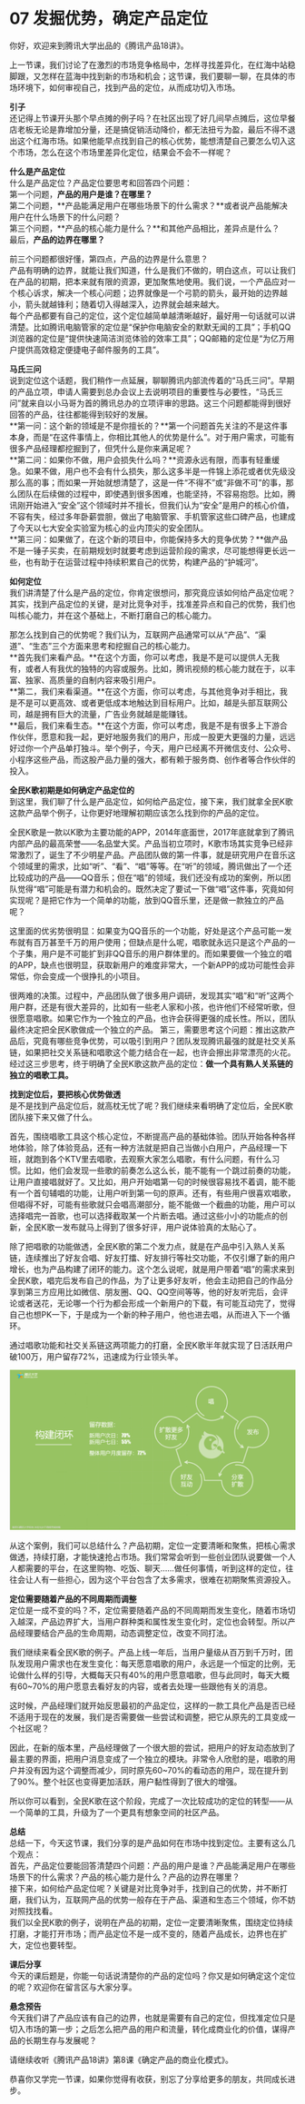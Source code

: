 # 07 发掘优势，确定产品定位

你好，欢迎来到腾讯大学出品的《腾讯产品18讲》。

上一节课，我们讨论了在激烈的市场竞争格局中，怎样寻找差异化，在红海中站稳脚跟，又怎样在蓝海中找到新的市场和机会；这节课，我们要聊一聊，在具体的市场环境下，如何审视自己，找到产品的定位，从而成功切入市场。

**引子**<br/>还记得上节课开头那个早点摊的例子吗？在社区出现了好几间早点摊后，这位早餐店老板无论是靠增加分量，还是搞促销活动降价，都无法扭亏为盈，最后不得不退出这个红海市场。如果他能早点找到自己的核心优势，能想清楚自己要怎么切入这个市场，怎么在这个市场里差异化定位，结果会不会不一样呢？

**什么是产品定位**<br/>什么是产品定位？产品定位要思考和回答四个问题：<br/>	第一个问题，**产品的用户是谁？在哪里？**<br/>	第二个问题，**产品能满足用户在哪些场景下的什么需求？**或者说产品能解决用户在什么场景下的什么问题？<br/>第三个问题，**产品的核心能力是什么？**和其他产品相比，差异点是什么？<br/>	最后，**产品的边界在哪里？**

前三个问题都很好懂，第四点，产品的边界是什么意思？<br/>产品有明确的边界，就能让我们知道，什么是我们不做的，明白这点，可以让我们在产品的初期，把本来就有限的资源，更加聚焦地使用。我们说，一个产品应对一个核心诉求，解决一个核心问题；边界就像是一个弓箭的箭头，最开始的边界越小，箭头就越锋利；随着切入得越深入，边界就会越来越大。<br/>每个产品都要有自己的定位，这个定位越简单越清晰越好，最好用一句话就可以讲清楚。比如腾讯电脑管家的定位是“保护你电脑安全的默默无闻的工具”；手机QQ浏览器的定位是“提供快速简洁浏览体验的效率工具”；QQ邮箱的定位是“为亿万用户提供高效稳定便捷电子邮件服务的工具”。

**马氏三问**<br/>说到定位这个话题，我们稍作一点延展，聊聊腾讯内部流传着的“马氏三问”。早期的产品立项，申请人需要到总办会议上去说明项目的重要性与必要性，“马氏三问”就来自以小马哥为首的腾讯总办的立项评审的思路。这三个问题都能得到很好回答的产品，往往都能得到较好的发展。<br/>	**第一问：这个新的领域是不是你擅长的？**第一个问题首先关注的不是这件事本身，而是“在这件事情上，你相比其他人的优势是什么”。对于用户需求，可能有很多产品经理都挖掘到了，但凭什么是你来满足呢？<br/>	**第二问：如果你不做，用户会损失什么吗？**资源永远有限，而事有轻重缓急。如果不做，用户也不会有什么损失，那么这多半是一件锦上添花或者优先级没那么高的事；而如果一开始就想清楚了，这是一件“不得不”或“非做不可”的事，那么团队在后续做的过程中，即使遇到很多困难，也能坚持，不容易抱怨。比如，腾讯刚开始进入“安全”这个领域时并不擅长，但我们认为“安全”是用户的核心价值，不容有失，经过多年卧薪尝胆，做出了电脑管家、手机管家这些口碑产品，也建成了今天以七大安全实验室为核心的业内顶尖的安全团队。<br/>	**第三问：如果做了，在这个新的项目中，你能保持多大的竞争优势？**做产品不是一锤子买卖，在前期规划时就要考虑到运营阶段的需求，尽可能想得更长远一些，也有助于在运营过程中持续积累自己的优势，构建产品的“护城河”。

**如何定位**<br/>我们讲清楚了什么是产品的定位，你肯定很想问，那究竟应该如何给产品定位呢？其实，找到产品定位的关键，是对比竞争对手，找准差异点和自己的优势，我们也叫核心能力，并在这个基础上，不断打磨自己的核心能力。

那怎么找到自己的优势呢？我们认为，互联网产品通常可以从“产品”、“渠道”、“生态”三个方面来思考和挖掘自己的核心能力。<br/>	**首先我们来看产品。**在这个方面，你可以考虑，我是不是可以提供人无我有，或者人有我优的独特的内容或服务。比如，腾讯视频的核心能力就在于，以丰富、独家、高质量的自制内容来吸引用户。<br/>	**第二，我们来看渠道。**在这个方面，你可以考虑，与其他竞争对手相比，我是不是可以更高效、或者更低成本地触达到目标用户。比如，越是头部互联网公司，越是拥有巨大的流量，广告业务就越是能赚钱。<br/>	**最后，我们来看生态。**在这个方面，你可以考虑，我是不是有很多上下游合作伙伴，愿意和我一起，更好地服务我们的用户，形成一股更大更强的力量，远远好过你一个产品单打独斗。举个例子，今天，用户已经离不开微信支付、公众号、小程序这些产品，而这股产品力量的强大，都有赖于服务商、创作者等合作伙伴的投入。

**全民K歌初期是如何确定产品定位的**<br/>到这里，我们聊了什么是产品定位，如何给产品定位，接下来，我们就拿全民K歌这款产品举个例子，让你更好地理解初期应该怎么找到你的产品的定位。

全民K歌是一款以K歌为主要功能的APP，2014年底面世，2017年底就拿到了腾讯内部产品的最高荣誉——名品堂大奖。产品当初立项时，K歌市场其实竞争已经非常激烈了，诞生了不少明星产品。产品团队做的第一件事，就是研究用户在音乐这个领域里的需求，比如“听”、“看”、“唱”等等。在“听”的领域，腾讯做出了一个还比较成功的产品——QQ音乐；但在“唱”的领域，我们还没有成功的案例，所以团队觉得“唱”可能是有潜力和机会的。既然决定了要试一下做“唱”这件事，究竟如何实现呢？是把它作为一个简单的功能，放到QQ音乐里，还是做一款独立的产品呢？

这里面的优劣势很明显：如果变为QQ音乐的一个功能，好处是这个产品可能一发布就有百万甚至千万的用户使用；但缺点是什么呢，唱歌就永远只是这个产品的一个子集，用户是不可能扩到非QQ音乐的用户群体里的。而如果要做一个独立的唱的APP，缺点也很明显，获取新用户的难度非常大，一个新APP的成功可能性会非常低，你会变成一个很挣扎的小项目。

很两难的决策。过程中，产品团队做了很多用户调研，发现其实“唱”和“听”这两个用户群，还是有很大差异的，比如有一些老人家和小孩，也许他们不经常听歌，但很愿意唱歌。如果它作为一个独立的产品，也许会获得更强的成长性。所以，团队最终决定把全民K歌做成一个独立的产品。 第三，需要思考这个问题：推出这款产品后，究竟有哪些竞争优势，可以吸引到用户？团队发现腾讯最强的就是社交关系链，如果把社交关系链和唱歌这个能力结合在一起，也许会擦出非常漂亮的火花。经过这三步思考，终于明确了全民K歌这款产品的定位：**做一个具有熟人关系链的独立的唱歌工具。** 

**找到定位后，要把核心优势做透**<br/>是不是找到产品定位后，就高枕无忧了呢？我们继续来看明确了定位后，全民K歌团队接下来又做了什么。

首先，围绕唱歌工具这个核心定位，不断提高产品的基础体验。团队开始各种各样地体验，除了体验竞品，还有一种方法就是把自己当做小白用户，产品经理一下班，就跑到各个KTV里去唱歌，去观察大家怎么唱歌，有什么问题，有什么习惯。比如，他们会发现一些歌的前奏怎么这么长，能不能有一个跳过前奏的功能，让用户直接唱就好了。又比如，用户开始唱第一句的时候很容易找不着调，能不能有一个首句辅唱的功能，让用户听到第一句的原声。还有，有些用户很喜欢唱歌，但唱得不好，可能有些歌就只会唱高潮部分，能不能做一个截曲的功能，用户可以选择唱完一首歌，也可以选择截取某一个片断去唱。通过这些小小的功能点的创新，全民K歌一发布就马上得到了很多好评，用户说体验真的太贴心了。

除了把唱歌的功能做透，全民K歌的第二个发力点，就是在产品中引入熟人关系链，连续推出了好友合唱、好友打擂、好友排行等社交功能，不仅引爆了新的用户增长，也为产品构建了闭环的能力。这个怎么说呢，就是用户带着“唱”的需求来到全民K歌，唱完后发布自己的作品，为了让更多好友听，他会主动把自己的作品分享到第三方应用比如微信、朋友圈、QQ、QQ空间等等，他的好友听完后，会评论或者送花，无论哪一个行为都会形成一个新用户的下载，有可能互动完了，觉得自己也想PK一下，于是成为一个新的种子用户，他也进去唱，从而进入下一个循环。

通过唱歌功能和社交关系链这两项能力的打磨，全民K歌半年就实现了日活跃用户破100万，用户留存72%，迅速成为行业领头羊。

<img src="imgs/chapter7-1.png" alt="23268DF8-415D-44AA-B40D-71B88376CFDD" style="zoom: 50%;" />

从这个案例，我们可以总结什么？产品初期，定位一定要清晰和聚焦，把核心需求做透，持续打磨，才能快速抢占市场。我们常常会听到一些创业团队说要做一个人人都需要的平台，在这里购物、吃饭、聊天……做任何事情，听到这样的定位，往往会让人有一些担心，因为这个平台包含了太多需求，很难在初期聚焦资源投入。

**定位需要随着产品的不同周期而调整**<br/>定位是一成不变的吗？不，定位需要随着产品的不同周期而发生变化，随着市场切入越深，产品边界扩大，当用户群种类和属性发生变化时，定位也会转型。所以产品经理要结合产品的生命周期，动态调整定位，改变不同打法。

我们继续来看全民K歌的例子。产品上线一年后，当用户量级从百万到千万时，团队发现用户需求也在发生变化：每天愿意唱歌的用户，永远是一个恒定的比例，无论做什么样的引导，大概每天只有40%的用户愿意唱歌，但与此同时，每天大概有60~70%的用户愿意去看好友的内容，或者去处理一些跟他有关的消息。

这时候，产品经理们就开始反思最初的产品定位，这样的一款工具化产品是否已经不适用于现在的发展，我们是否需要做一些尝试和调整，把它从原先的工具变成一个社区呢？

因此，在新的版本里，产品经理做了一个很大胆的尝试，把用户的好友动态放到了最主要的界面，把用户消息变成了一个独立的模块。非常令人欣慰的是，唱歌的用户并没有因为这个调整而减少，同时原先60~70%的看动态的用户，现在提升到了90%。整个社区也变得更加活跃，用户黏性得到了很大的增强。 

所以你可以看到，全民K歌在这个阶段，完成了一次比较成功的定位的转型——从一个简单的工具，升级为了一个更具有想象空间的社区产品。

**总结**<br/>总结一下，今天这节课，我们分享的是产品如何在市场中找到定位。主要有这么几个观点：<br/>	首先，产品定位要能回答清楚四个问题：产品的用户是谁？产品能满足用户在哪些场景下的什么需求？产品的核心能力是什么？产品的边界在哪里？<br/>	接下来，如何给产品定位呢？关键是对比竞争对手，找到自己的优势，并不断打磨，我们认为，互联网产品的优势一般存在于产品、渠道和生态三个领域，你不妨对照找找看。<br/>	我们以全民K歌的例子，说明在产品的初期，定位一定要清晰聚焦，围绕定位持续打磨，才能打开市场；而产品定位不是一成不变的，随着产品成长，边界也在扩大，定位也要转型。

**课后分享**<br/>今天的课后题是，你能一句话说清楚你的产品的定位吗？你又是如何确定这个定位的呢？欢迎你在留言区与大家分享。

**悬念预告**<br/>今天我们讲了产品应该有自己的边界，也就是需要有自己的定位，但找准定位只是切入市场的第一步；之后怎么把产品的用户和流量，转化成商业化的价值，谋得产品的长期生存与发展呢？

请继续收听《腾讯产品18讲》第8课《确定产品的商业化模式》。

恭喜你又学完一节课，如果你觉得有收获，别忘了分享给更多的朋友，共同成长进步。

